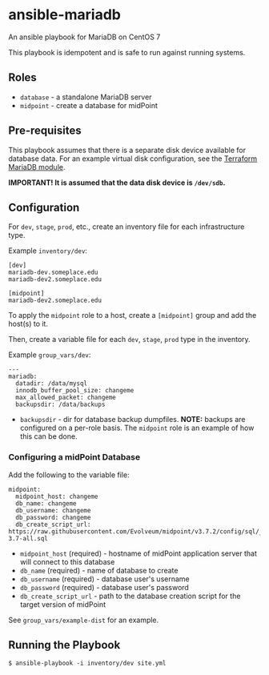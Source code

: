 # ansible-mariadb

An ansible playbook for MariaDB on CentOS 7

This playbook is idempotent and is safe to run against running systems.

## Roles

* `database` - a standalone MariaDB server
* `midpoint` - create a database for midPoint

## Pre-requisites

This playbook assumes that there is a separate disk device available for database data. For an example virtual disk configuration, see the [Terraform MariaDB module](https://github.sig.oregonstate.edu/IAM/terraform-modules/tree/master/mariadb).

**IMPORTANT! It is assumed that the data disk device is `/dev/sdb`.**

## Configuration

For `dev`, `stage`, `prod`, etc., create an inventory file for each infrastructure type.

Example `inventory/dev`:

```
[dev]
mariadb-dev.someplace.edu
mariadb-dev2.someplace.edu

[midpoint]
mariadb-dev2.someplace.edu
```

To apply the `midpoint` role to a host, create a `[midpoint]` group and add the host(s) to it.

Then, create a variable file for each `dev`, `stage`, `prod` type in the inventory.

Example `group_vars/dev`:

```
---
mariadb:
  datadir: /data/mysql
  innodb_buffer_pool_size: changeme
  max_allowed_packet: changeme
  backupsdir: /data/backups
```

* `backupsdir` - dir for database backup dumpfiles. **NOTE:** backups are configured on a per-role basis. The `midpoint` role is an example of how this can be done.

### Configuring a midPoint Database

Add the following to the variable file:

```
midpoint:
  midpoint_host: changeme
  db_name: changeme
  db_username: changeme
  db_password: changeme
  db_create_script_url: https://raw.githubusercontent.com/Evolveum/midpoint/v3.7.2/config/sql/_all/mysql-3.7-all.sql
```

* `midpoint_host` (required) - hostname of midPoint application server that will connect to this database
* `db_name` (required) - name of database to create
* `db_username` (required) - database user's username
* `db_password` (required) - database user's password
* `db_create_script_url` - path to the database creation script for the target version of midPoint

See `group_vars/example-dist` for an example.

## Running the Playbook

```
$ ansible-playbook -i inventory/dev site.yml
```
